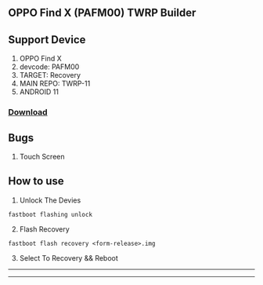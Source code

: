 ## OPPO Find X (PAFM00) TWRP Builder

## Support Device

1. OPPO Find X
2. devcode: PAFM00
3. TARGET: Recovery
4. MAIN REPO: TWRP-11
5. ANDROID 11
   
### [Download](https://github.com/qwe28256/Findx-11-TWRP-Builder/release)

## Bugs

1. Touch Screen

## How to use

1. Unlock The Devies

```
fastboot flashing unlock
```
2. Flash Recovery

```
fastboot flash recovery <form-release>.img
```

3. Select To Recovery && Reboot

-----
-----

